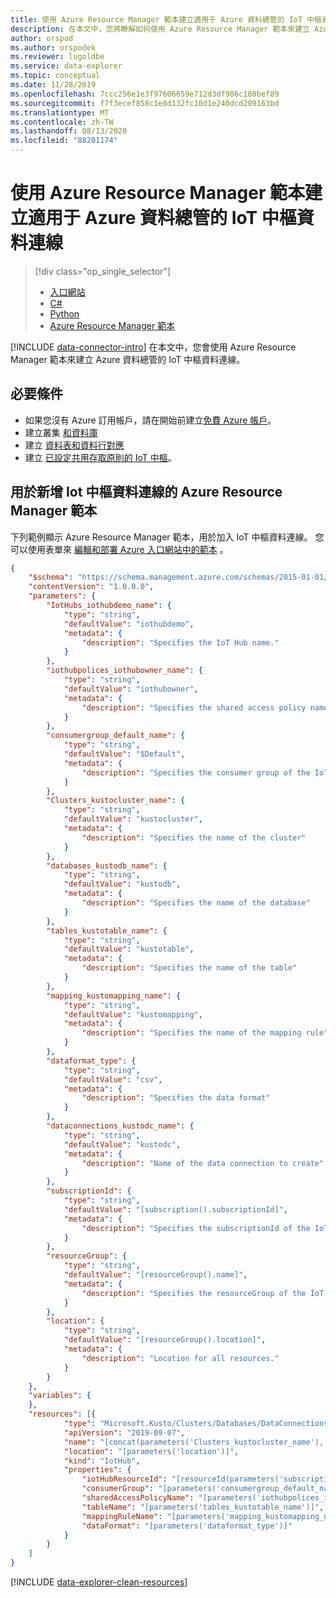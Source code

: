 ```yaml
---
title: 使用 Azure Resource Manager 範本建立適用于 Azure 資料總管的 IoT 中樞資料連線
description: 在本文中，您將瞭解如何使用 Azure Resource Manager 範本來建立 Azure 資料總管的 IoT 中樞資料連線。
author: orspod
ms.author: orspodek
ms.reviewer: lugoldbe
ms.service: data-explorer
ms.topic: conceptual
ms.date: 11/28/2019
ms.openlocfilehash: 7ccc256e1e3f97606659e712d3df986c160bef89
ms.sourcegitcommit: f7f3ecef858c1e8d132fc10d1e240dcd209163bd
ms.translationtype: MT
ms.contentlocale: zh-TW
ms.lasthandoff: 08/13/2020
ms.locfileid: "88201174"
---
```

# <a name="create-an-iot-hub-data-connection-for-azure-data-explorer-by-using-azure-resource-manager-template"></a>使用 Azure Resource Manager 範本建立適用于 Azure 資料總管的 IoT 中樞資料連線

> [!div class="op_single_selector"]
> * [入口網站](ingest-data-iot-hub.md)
> * [C#](data-connection-iot-hub-csharp.md)
> * [Python](data-connection-iot-hub-python.md)
> * [Azure Resource Manager 範本](data-connection-iot-hub-resource-manager.md)

[!INCLUDE [data-connector-intro](includes/data-connector-intro.md)]
在本文中，您會使用 Azure Resource Manager 範本來建立 Azure 資料總管的 IoT 中樞資料連線。

## <a name="prerequisites"></a>必要條件

* 如果您沒有 Azure 訂用帳戶，請在開始前建立[免費 Azure 帳戶](https://azure.microsoft.com/free/)。
* 建立叢集 [和資料庫](create-cluster-database-portal.md)
* 建立 [資料表和資料行對應](ingest-data-iot-hub.md#create-a-target-table-in-azure-data-explorer)
* 建立 [已設定共用存取原則的 IoT 中樞](ingest-data-iot-hub.md#create-an-iot-hub)。

## <a name="azure-resource-manager-template-for-adding-an-iot-hub-data-connection"></a>用於新增 Iot 中樞資料連線的 Azure Resource Manager 範本

下列範例顯示 Azure Resource Manager 範本，用於加入 IoT 中樞資料連線。  您可以使用表單來 [編輯和部署 Azure 入口網站中的範本](/azure/azure-resource-manager/resource-manager-quickstart-create-templates-use-the-portal#edit-and-deploy-the-template) 。

```json
{
    "$schema": "https://schema.management.azure.com/schemas/2015-01-01/deploymentTemplate.json#",
    "contentVersion": "1.0.0.0",
    "parameters": {
        "IotHubs_iothubdemo_name": {
            "type": "string",
            "defaultValue": "iothubdemo",
            "metadata": {
                "description": "Specifies the IoT Hub name."
            }
        },
        "iothubpolices_iothubowner_name": {
            "type": "string",
            "defaultValue": "iothubowner",
            "metadata": {
                "description": "Specifies the shared access policy name."
            }
        },
        "consumergroup_default_name": {
            "type": "string",
            "defaultValue": "$Default",
            "metadata": {
                "description": "Specifies the consumer group of the IoT Hub."
            }
        },
        "Clusters_kustocluster_name": {
            "type": "string",
            "defaultValue": "kustocluster",
            "metadata": {
                "description": "Specifies the name of the cluster"
            }
        },
        "databases_kustodb_name": {
            "type": "string",
            "defaultValue": "kustodb",
            "metadata": {
                "description": "Specifies the name of the database"
            }
        },
        "tables_kustotable_name": {
            "type": "string",
            "defaultValue": "kustotable",
            "metadata": {
                "description": "Specifies the name of the table"
            }
        },
        "mapping_kustomapping_name": {
            "type": "string",
            "defaultValue": "kustomapping",
            "metadata": {
                "description": "Specifies the name of the mapping rule"
            }
        },
        "dataformat_type": {
            "type": "string",
            "defaultValue": "csv",
            "metadata": {
                "description": "Specifies the data format"
            }
        },
        "dataconnections_kustodc_name": {
            "type": "string",
            "defaultValue": "kustodc",
            "metadata": {
                "description": "Name of the data connection to create"
            }
        },
        "subscriptionId": {
            "type": "string",
            "defaultValue": "[subscription().subscriptionId]",
            "metadata": {
                "description": "Specifies the subscriptionId of the IoT Hub"
            }
        },
        "resourceGroup": {
            "type": "string",
            "defaultValue": "[resourceGroup().name]",
            "metadata": {
                "description": "Specifies the resourceGroup of the IoT Hub"
            }
        },
        "location": {
            "type": "string",
            "defaultValue": "[resourceGroup().location]",
            "metadata": {
                "description": "Location for all resources."
            }
        }
    },
    "variables": {
    },
    "resources": [{
            "type": "Microsoft.Kusto/Clusters/Databases/DataConnections",
            "apiVersion": "2019-09-07",
            "name": "[concat(parameters('Clusters_kustocluster_name'), '/', parameters('databases_kustodb_name'), '/', parameters('dataconnections_kustodc_name'))]",
            "location": "[parameters('location')]",
            "kind": "IotHub",
            "properties": {
                "iotHubResourceId": "[resourceId(parameters('subscriptionId'), parameters('resourceGroup'), 'Microsoft.Devices/IotHubs', parameters('IotHubs_iothubdemo_name'))]",
                "consumerGroup": "[parameters('consumergroup_default_name')]",
                "sharedAccessPolicyName": "[parameters('iothubpolices_iothubowner_name')]",
                "tableName": "[parameters('tables_kustotable_name')]",
                "mappingRuleName": "[parameters('mapping_kustomapping_name')]",
                "dataFormat": "[parameters('dataformat_type')]"
            }
        }
    ]
}
```

[!INCLUDE [data-explorer-clean-resources](includes/data-explorer-clean-resources.md)]
